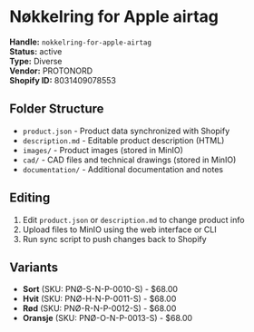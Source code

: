 # Nøkkelring for Apple airtag

**Handle:** `nokkelring-for-apple-airtag`  
**Status:** active  
**Type:** Diverse  
**Vendor:** PROTONORD  
**Shopify ID:** 8031409078553  

## Folder Structure

- `product.json` - Product data synchronized with Shopify
- `description.md` - Editable product description (HTML)
- `images/` - Product images (stored in MinIO)
- `cad/` - CAD files and technical drawings (stored in MinIO)
- `documentation/` - Additional documentation and notes

## Editing

1. Edit `product.json` or `description.md` to change product info
2. Upload files to MinIO using the web interface or CLI
3. Run sync script to push changes back to Shopify

## Variants

- **Sort** (SKU: PNØ-S-N-P-0010-S) - $68.00
- **Hvit** (SKU: PNØ-H-N-P-0011-S) - $68.00
- **Rød** (SKU: PNØ-R-N-P-0012-S) - $68.00
- **Oransje** (SKU: PNØ-O-N-P-0013-S) - $68.00
